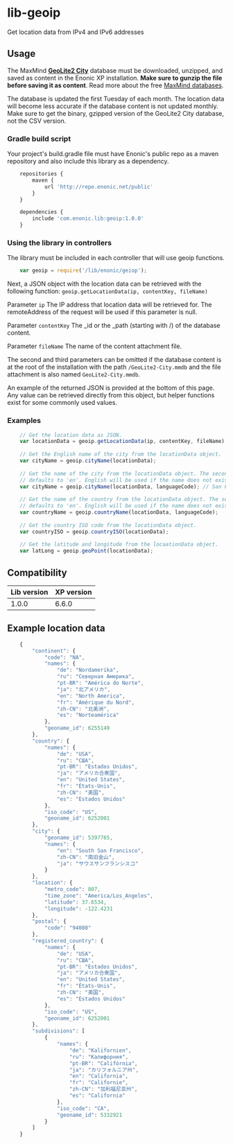 # lib-geoip 

Get location data from IPv4 and IPv6 addresses

## Usage

The MaxMind **[GeoLite2 City](http://geolite.maxmind.com/download/geoip/database/GeoLite2-City.mmdb.gz)** database must be downloaded, unzipped, and saved as content in the Enonic XP installation. **Make sure to gunzip the file before saving it as content**. Read more about the free [MaxMind databases](https://dev.maxmind.com/geoip/geoip2/geolite2/).

The database is updated the first Tuesday of each month. The location data will become less accurate if the database content is not updated monthly. Make sure to get the binary, gzipped version of the GeoLite2 City database, not the CSV version. 

### Gradle build script

Your project's build.gradle file must have Enonic's public repo as a maven repository and also include this library as a dependency. 

```javascript
    repositories {
        maven {
            url 'http://repo.enonic.net/public'
        }
    }

    dependencies {
        include 'com.enonic.lib:geoip:1.0.0'
    }
```

### Using the library in controllers

The library must be included in each controller that will use geoip functions.

```javascript
    var geoip = require('/lib/enonic/geiop');
```

Next, a JSON object with the location data can be retrieved with the following function: 
`geoip.getLocationData(ip, contentKey, fileName)` 

Parameter `ip` The IP address that location data will be retrieved for. The remoteAddress of the request will be used if this parameter is null.

Parameter `contentKey` The _id or the _path (starting with /) of the database content. 

Parameter `fileName` The name of the content attachment file.

The second and third parameters can be omitted if the database content is at the root of the installation with the path `/GeoLite2-City.mmdb` and the file attachment is also named `GeoLite2-City.mmdb`.

An example of the returned JSON is provided at the bottom of this page. Any value can be retrieved directly from this object, but helper functions exist for some commonly used values.

### Examples

```javascript
    // Get the location data as JSON.
    var locationData = geoip.getLocationData(ip, contentKey, fileName);
    
    // Get the English name of the city from the locationData object.
    var cityName = geoip.cityName(locationData);
    
    // Get the name of the city from the locationData object. The second parameter is optional and 
    // defaults to 'en'. English will be used if the name does not exist in the requested language.
    var cityName = geoip.cityName(locationData, languageCode); // San Francisco
    
    // Get the name of the country from the locationData object. The second parameter is optional and 
    // defaults to 'en'. English will be used if the name does not exist in the requested language.
    var countryName = geoip.countryName(locationData, languageCode);
    
    // Get the country ISO code from the locationData object.
    var countryISO = geoip.countryISO(locationData);
    
    // Get the latitude and longitude from the locaationData object.
    var latLong = geoip.geoPoint(locationData);
```    

## Compatibility

| Lib version   | XP version |
| ------------- | ---------- |
| 1.0.0         | 6.6.0      |

## Example location data

```javascript
    {
        "continent": {
            "code": "NA",
            "names": {
                "de": "Nordamerika",
                "ru": "Северная Америка",
                "pt-BR": "América do Norte",
                "ja": "北アメリカ",
                "en": "North America",
                "fr": "Amérique du Nord",
                "zh-CN": "北美洲",
                "es": "Norteamérica"
            },
            "geoname_id": 6255149
        },
        "country": {
            "names": {
                "de": "USA",
                "ru": "США",
                "pt-BR": "Estados Unidos",
                "ja": "アメリカ合衆国",
                "en": "United States",
                "fr": "États-Unis",
                "zh-CN": "美国",
                "es": "Estados Unidos"
            },
            "iso_code": "US",
            "geoname_id": 6252001
        },
        "city": {
            "geoname_id": 5397765,
            "names": {
                "en": "South San Francisco",
                "zh-CN": "南旧金山",
                "ja": "サウスサンフランシスコ"
            }
        },
        "location": {
            "metro_code": 807,
            "time_zone": "America/Los_Angeles",
            "latitude": 37.6534,
            "longitude": -122.4231
        },
        "postal": {
            "code": "94080"
        },
        "registered_country": {
            "names": {
                "de": "USA",
                "ru": "США",
                "pt-BR": "Estados Unidos",
                "ja": "アメリカ合衆国",
                "en": "United States",
                "fr": "États-Unis",
                "zh-CN": "美国",
                "es": "Estados Unidos"
            },
            "iso_code": "US",
            "geoname_id": 6252001
        },
        "subdivisions": [
            {
                "names": {
                    "de": "Kalifornien",
                    "ru": "Калифорния",
                    "pt-BR": "Califórnia",
                    "ja": "カリフォルニア州",
                    "en": "California",
                    "fr": "Californie",
                    "zh-CN": "加利福尼亚州",
                    "es": "California"
                },
                "iso_code": "CA",
                "geoname_id": 5332921
            }
        ]
    }
```